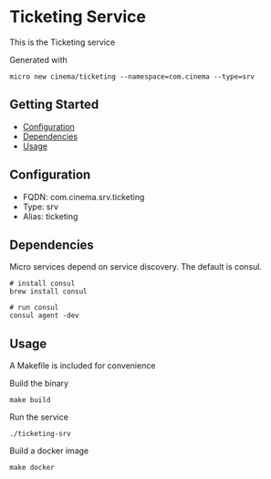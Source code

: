 # Ticketing Service

This is the Ticketing service

Generated with

```
micro new cinema/ticketing --namespace=com.cinema --type=srv
```

## Getting Started

- [Configuration](#configuration)
- [Dependencies](#dependencies)
- [Usage](#usage)

## Configuration

- FQDN: com.cinema.srv.ticketing
- Type: srv
- Alias: ticketing

## Dependencies

Micro services depend on service discovery. The default is consul.

```
# install consul
brew install consul

# run consul
consul agent -dev
```

## Usage

A Makefile is included for convenience

Build the binary

```
make build
```

Run the service
```
./ticketing-srv
```

Build a docker image
```
make docker
```